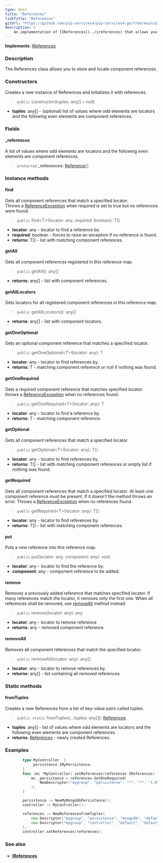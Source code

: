 ```yaml
---
type: docs
title: "References"
linkTitle: "References"
gitUrl: "https://github.com/pip-services4/pip-services4-go/tree/main/pip-services4-components-go"
description: >
    An implementation of [IReferences](../ireferences) that allows you to store and locate component references.
---
```


**Implements**: [IReferences](../ireferences)

### Description

The References class allows you to store and locate component references.

### Constructors
Creates a new instance of References and initializes it with references.

> `public` constructor(tuples: any[] = null)

- **tuples**: any[] - (optional) list of values where odd elements are locators and the following even elements are component references.

### Fields
<span class="hide-title-link">

#### _references
 A list of values where odd elements are locators and the following even elements are component references.
> `protected` **_references**: [Reference](../reference)[]

</span>

### Instance methods

#### find
Gets all component references that match a specified locator.  
Throws a [ReferenceException](../reference_exception) when required is set to true but no references were found.

> `public` find\<T\>(locator: any, required: boolean): T[]

- **locator**: any - locator to find a reference by.
- **required**: boolean - forces to raise an exception if no reference is found.
- **returns**: T[] - list with matching component references.

#### getAll
Gets all component references registered in this reference map.

> `public` getAll(): any[]

- **returns**: any[] - list with component references.

#### getAllLocators
Gets locators for all registered component references in this reference map.

> `public` getAllLocators(): any[]

- **returns**: any[] - list with component locators.

#### getOneOptional
Gets an optional component reference that matches a specified locator.

> `public` getOneOptional\<T\>(locator: any): T

- **locator**: any - locator to find references by.
- **returns**: T - matching component reference or null if nothing was found.

#### getOneRequired
Gets a required component reference that matches specified locator.  
throws a [ReferenceException](../reference_exception) when no references found.

> `public` getOneRequired\<T\>(locator: any): T

- **locator**: any - locator to find a reference by.	 
- **returns**: T - matching component reference.

#### getOptional
Gets all component references that match a specified locator.

> `public` getOptional\<T\>(locator: any): T[]

- **locator**: any - locator to find references by.	 
- **returns**: T[] - list with matching component references or empty list if nothing was found.

#### getRequired
Gets all component references that match a specified locator.
At least one component reference must be present.
If it doesn't the method throws an error.
Throws a [ReferenceException](../reference_exception) when no references found.

> `public` getRequired\<T\>(locator: any): T[]

- **locator**: any - locator to find references by.
- **returns**: T[] - list with matching component references.

#### put
Puts a new reference into this reference map.

> `public` put(locator: any, component: any): void

- **locator**: any - locator to find the reference by.
- **component**: any - component reference to be added.


#### remove
Removes a previously added reference that matches specified locator.
If many references match the locator, it removes only the first one.
When all references shall be removed, use [removeAll](#removeall) method instead.

> `public` remove(locator: any): any

- **locator**: any - locator to remove reference
- **returns**: any - removed component reference.

#### removeAll
Removes all component references that match the specified locator. 

> `public` removeAll(locator: any): any[]

- **locator**: any - locator to remove references by.
- **returns**: any[] - list containing all removed references.

### Static methods

#### fromTuples
Creates a new References from a list of key-value pairs called tuples.

> `public static` fromTuples(...tuples: any[]): [References](../references)

- **tuples**: any[] - list of values where odd elements are locators and the following even elements are component references
- **returns**: [References](../references) - newly created References.

### Examples

```go
		type MyController  {
			_persistence IMyPersistence;
		}
		func (mc *MyController) setReferences(references IReferences) {
			mc._persistence = references.GetOneRequired(
				NewDescriptor("mygroup", "persistence", "*", "*", "1.0"),
			);
		}

		persistence := NewMyMongoDbPersistence();
		controller := MyController();

		references := NewReferencesFromTuples(
			new Descriptor("mygroup", "persistence", "mongodb", "default", "1.0"), persistence,
			new Descriptor("mygroup", "controller", "default", "default", "1.0"), controller
		);
		controller.setReferences(references);
```

### See also
- #### [IReferences](../ireferences)

